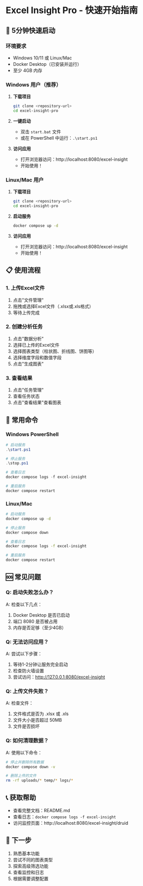 # Excel Insight Pro - 快速开始指南

## 🚀 5分钟快速启动

### 环境要求
- Windows 10/11 或 Linux/Mac
- Docker Desktop（已安装并运行）
- 至少 4GB 内存

### Windows 用户（推荐）

1. **下载项目**
   ```bash
   git clone <repository-url>
   cd excel-insight-pro
   ```

2. **一键启动**
   - 双击 `start.bat` 文件
   - 或在 PowerShell 中运行：`.\start.ps1`

3. **访问应用**
   - 打开浏览器访问：http://localhost:8080/excel-insight
   - 开始使用！

### Linux/Mac 用户

1. **下载项目**
   ```bash
   git clone <repository-url>
   cd excel-insight-pro
   ```

2. **启动服务**
   ```bash
   docker compose up -d
   ```

3. **访问应用**
   - 打开浏览器访问：http://localhost:8080/excel-insight
   - 开始使用！

## 📋 使用流程

### 1. 上传Excel文件
1. 点击"文件管理"
2. 拖拽或选择Excel文件（.xlsx或.xls格式）
3. 等待上传完成

### 2. 创建分析任务
1. 点击"数据分析"
2. 选择已上传的Excel文件
3. 选择图表类型（柱状图、折线图、饼图等）
4. 选择维度字段和数值字段
5. 点击"生成图表"

### 3. 查看结果
1. 点击"任务管理"
2. 查看任务状态
3. 点击"查看结果"查看图表

## 🔧 常用命令

### Windows PowerShell
```powershell
# 启动服务
.\start.ps1

# 停止服务
.\stop.ps1

# 查看日志
docker compose logs -f excel-insight

# 重启服务
docker compose restart
```

### Linux/Mac
```bash
# 启动服务
docker compose up -d

# 停止服务
docker compose down

# 查看日志
docker compose logs -f excel-insight

# 重启服务
docker compose restart
```

## 🆘 常见问题

### Q: 启动失败怎么办？
A: 检查以下几点：
1. Docker Desktop 是否已启动
2. 端口 8080 是否被占用
3. 内存是否足够（至少4GB）

### Q: 无法访问应用？
A: 尝试以下步骤：
1. 等待1-2分钟让服务完全启动
2. 检查防火墙设置
3. 尝试访问：http://127.0.0.1:8080/excel-insight

### Q: 上传文件失败？
A: 检查文件：
1. 文件格式是否为 .xlsx 或 .xls
2. 文件大小是否超过 50MB
3. 文件是否损坏

### Q: 如何清理数据？
A: 使用以下命令：
```bash
# 停止并删除所有数据
docker compose down -v

# 删除上传的文件
rm -rf uploads/* temp/* logs/*
```

## 📞 获取帮助

- 查看完整文档：README.md
- 查看日志：`docker compose logs -f excel-insight`
- 访问监控页面：http://localhost:8080/excel-insight/druid

## 🎯 下一步

1. 熟悉基本功能
2. 尝试不同的图表类型
3. 探索高级筛选功能
4. 查看监控和日志
5. 根据需要调整配置 